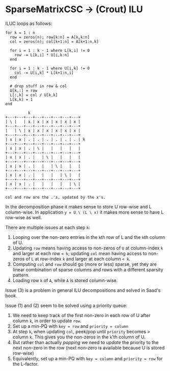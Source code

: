 # SparseMatrixCSC → (Crout) ILU

ILUC loops as follows:

```
for k = 1 : n
  row = zeros(n); row[k:n] = A[k,k:n]
  col = zeros(n); col[k+1:n] = A[k+1:n,k]

  for i = 1 : k - 1 where L[k,i] != 0
    row -= L[k,i] * U[i,k:n]
  end

  for i = 1 : k - 1 where U[i,k] != 0
    col -= U[i,k] * L[k+1:n,i]
  end

  # drop stuff in row & col
  U[k,:] = row
  L[:,k] = col / U[k,k]
  L[k,k] = 1
end
```

```
          k
+---+---+---+---+---+---+---+---+
| \ |   | x | x | x | x | x | x |
+---+---+---+---+---+---+---+---+
|   | \ | x | x | x | x | x | x |
+---+---+---+---+---+---+---+---+
| x | x | . | . | . | . | . | . | k
+---+---+---+---+---+---+---+---+
| x | x | . | \ |   |   |   |   |
+---+---+---+---+---+---+---+---+
| x | x | . |   | \ |   |   |   |
+---+---+---+---+---+---+---+---+
| x | x | . |   |   | \ |   |   |
+---+---+---+---+---+---+---+---+
| x | x | . |   |   |   | \ |   |
+---+---+---+---+---+---+---+---+
| x | x | . |   |   |   |   | \ |
+---+---+---+---+---+---+---+---+

col and row are the .'s, updated by the x's.
```

In the decomposition phase it makes sense to store U row-wise and L column-wise. In application `y = U \ (L \ x)` it makes more sense to have L row-wise as well.

There are multiple issues at each step `k`:

1. Looping over the non-zero entries in the `k`th row of L and the `k`th column of U.
2. Updating `row` means having access to non-zeros of `U` at column-index `k` and larger at each row `< k`; updating `col` mean having access to non-zeros of `L` at row-index `k` and larger at each column `< k`.
3. Computing `col` and `row` should go (more or less) sparse, yet they are linear combination of sparse columns and rows with a different sparsity pattern.
4. Loading row `k` of `A`, while `A` is stored column-wise.

Issue (3) is a problem in general ILU decompositions and solved in Saad's book.

Issue (1) and (2) seem to be solved using a priority queue:

1. We need to keep track of the first non-zero in each row of U after column `k`, in order to update `row`.
2. Set up a min-PQ with `key = row` and `priority = column`
3. At step `k`, when updating `col`, peek/pop until `priority` becomes > column `k`. This gives you the non-zeros in the `k`'th column of U.
4. But rather than actually _popping_ we need to _update_ the priority to the next non-zero in the row (next non-zero is available because U is stored row-wise)
5. Equivalently, set up a min-PQ with `key = column` and `priority = row` for the L-factor.
